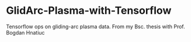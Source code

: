 # GlidArc-Plasma-with-Tensorflow
Tensorflow ops on gliding-arc plasma data. From my Bsc. thesis with Prof. Bogdan Hnatiuc
